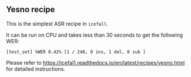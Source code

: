 ## Yesno recipe

This is the simplest ASR recipe in `icefall`.

It can be run on CPU and takes less than 30 seconds to
get the following WER:

```
[test_set] %WER 0.42% [1 / 240, 0 ins, 1 del, 0 sub ]
```

Please refer to
<https://icefal1.readthedocs.io/en/latest/recipes/yesno.html>
for detailed instructions.
